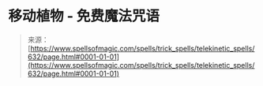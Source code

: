 <!--yml

category: 未分类

date: 2024-06-12 18:33:25

-->

# 移动植物 - 免费魔法咒语

> 来源：[https://www.spellsofmagic.com/spells/trick_spells/telekinetic_spells/632/page.html#0001-01-01](https://www.spellsofmagic.com/spells/trick_spells/telekinetic_spells/632/page.html#0001-01-01)

